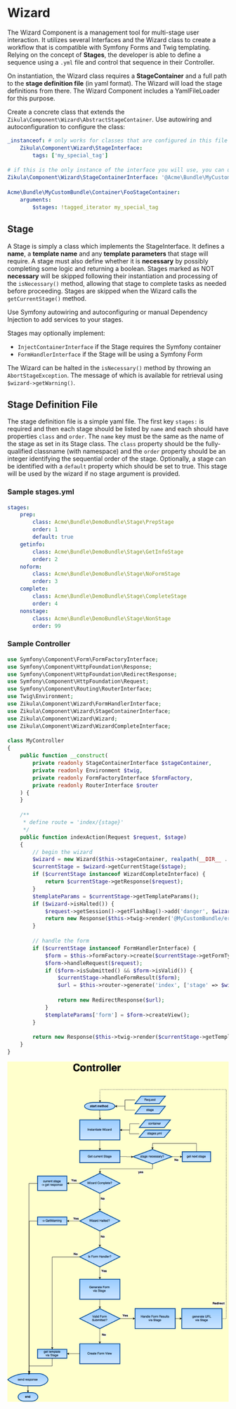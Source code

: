 # Wizard

The Wizard Component is a management tool for multi-stage user interaction. It utilizes several Interfaces and the
Wizard class to create a workflow that is compatible with Symfony Forms and Twig templating. Relying on the concept of
**Stages**, the developer is able to define a sequence using a `.yml` file and control that sequence in their Controller.

On instantiation, the Wizard class requires a **StageContainer** and a full path to the **stage definition file**
(in yaml format). The Wizard will load the stage definitions from there. The Wizard Component includes a YamlFileLoader
for this purpose.

Create a concrete class that extends the `Zikula\Component\Wizard\AbstractStageContainer`. Use autowiring and autoconfiguration
to configure the class:

```yaml
_instanceof: # only works for classes that are configured in this file
    Zikula\Component\Wizard\StageInterface:
        tags: ['my_special_tag']

# if this is the only instance of the interface you will use, you can use an alias
Zikula\Component\Wizard\StageContainerInterface: '@Acme\Bundle\MyCustomBundle\Container\FooStageContainer'

Acme\Bundle\MyCustomBundle\Container\FooStageContainer:
    arguments:
        $stages: !tagged_iterator my_special_tag
```

## Stage

A Stage is simply a class which implements the StageInterface. It defines a **name**, a **template name** and any
**template parameters** that stage will require. A stage must also define whether it is **necessary** by possibly
completing some logic and returning a boolean. Stages marked as NOT **necessary** will be skipped following their
instantiation and processing of the `isNecessary()` method, allowing that stage to complete tasks as needed before
proceeding. Stages are skipped when the Wizard calls the `getCurrentStage()` method.

Use Symfony autowiring and autoconfiguring or manual Dependency Injection to add services to your stages.

Stages may optionally implement:
 - `InjectContainerInterface` if the Stage requires the Symfony container
 - `FormHandlerInterface` if the Stage will be using a Symfony Form

The Wizard can be halted in the `isNecessary()` method by throwing an `AbortStageException`. The message of which is
available for retrieval using `$wizard->getWarning()`.


## Stage Definition File

The stage definition file is a simple yaml file. The first key `stages:` is required and then each stage should be
listed by `name` and each should have properties `class` and `order`. The `name` key must be the same as the name of the
stage as set in its Stage class. The `class` property should be the fully-qualified classname (with namespace) and the
`order` property should be an integer identifying the sequential order of the stage. Optionally, a stage can be
identified with a `default` property which should be set to true. This stage will be used by the wizard if no stage
argument is provided.


### Sample stages.yml

```yaml
stages:
    prep:
        class: Acme\Bundle\DemoBundle\Stage\PrepStage
        order: 1
        default: true
    getinfo:
        class: Acme\Bundle\DemoBundle\Stage\GetInfoStage
        order: 2
    noform:
        class: Acme\Bundle\DemoBundle\Stage\NoFormStage
        order: 3
    complete:
        class: Acme\Bundle\DemoBundle\Stage\CompleteStage
        order: 4
    nonstage:
        class: Acme\Bundle\DemoBundle\Stage\NonStage
        order: 99
```


### Sample Controller

```php
use Symfony\Component\Form\FormFactoryInterface;
use Symfony\Component\HttpFoundation\Response;
use Symfony\Component\HttpFoundation\RedirectResponse;
use Symfony\Component\HttpFoundation\Request;
use Symfony\Component\Routing\RouterInterface;
use Twig\Environment;
use Zikula\Component\Wizard\FormHandlerInterface;
use Zikula\Component\Wizard\StageContainerInterface;
use Zikula\Component\Wizard\Wizard;
use Zikula\Component\Wizard\WizardCompleteInterface;

class MyController
{
    public function __construct(
        private readonly StageContainerInterface $stageContainer,
        private readonly Environment $twig,
        private readonly FormFactoryInterface $formFactory,
        private readonly RouterInterface $router
    ) {
    }

    /**
     * define route = 'index/{stage}'
     */
    public function indexAction(Request $request, $stage)
    {
        // begin the wizard
        $wizard = new Wizard($this->stageContainer, realpath(__DIR__ . '/../Resources/config/stages.yml'));
        $currentStage = $wizard->getCurrentStage($stage);
        if ($currentStage instanceof WizardCompleteInterface) {
            return $currentStage->getResponse($request);
        }
        $templateParams = $currentStage->getTemplateParams();
        if ($wizard->isHalted()) {
            $request->getSession()->getFlashBag()->add('danger', $wizard->getWarning());
            return new Response($this->twig->render('@MyCustomBundle/error.html.twig', $templateParams));
        }

        // handle the form
        if ($currentStage instanceof FormHandlerInterface) {
            $form = $this->formFactory->create($currentStage->getFormType());
            $form->handleRequest($request);
            if ($form->isSubmitted() && $form->isValid()) {
                $currentStage->handleFormResult($form);
                $url = $this->router->generate('index', ['stage' => $wizard->getNextStage()->getName()], true);

                return new RedirectResponse($url);
            }
            $templateParams['form'] = $form->createView();
        }

        return new Response($this->twig->render($currentStage->getTemplateName(), $templateParams));
    }
}
```

![Flowchart](wizard.png)
